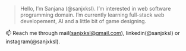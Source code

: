 > Hello, I’m Sanjana (@sanjxksl).
> I’m interested in web software programming domain.
> I’m currently learning full-stack web developement, AI and a little bit of game designing.

📫 Reach me through mail(sanjxksl@gmail.com), linkedin(@sanjxksl) or instagram(@sanjxksl).
